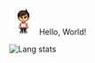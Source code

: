 ![pixel](i/pixel.png)
Hello, World!

![Lang stats](https://github-readme-stats.vercel.app/api/top-langs/?username=komish&layout=compact&theme=dracula&cache_seconds=1800&langs_count=10)
